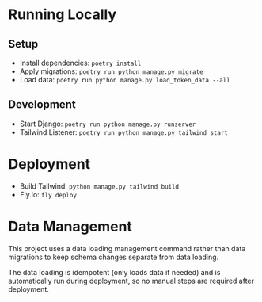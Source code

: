 # Running Locally

## Setup
- Install dependencies: `poetry install`
- Apply migrations: `poetry run python manage.py migrate`
- Load data: `poetry run python manage.py load_token_data --all`

## Development
- Start Django: `poetry run python manage.py runserver`
- Tailwind Listener: `poetry run python manage.py tailwind start`

# Deployment

- Build Tailwind: `python manage.py tailwind build`
- Fly.io: `fly deploy`

# Data Management

This project uses a data loading management command rather than data migrations to keep schema changes separate from data loading.

The data loading is idempotent (only loads data if needed) and is automatically run during deployment, so no manual steps are required after deployment.
